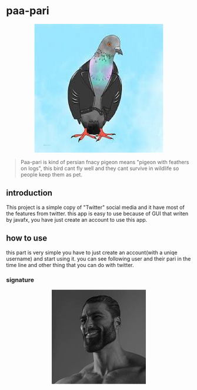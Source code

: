 # paa-pari

<p align="center">
  <img src="https://github.com/sadegh-msm/paa-pari/blob/main/images/paa-pari/punk-pigeon.jpeg"/>
</p>
 
 > Paa-pari is kind of persian fnacy pigeon means "pigeon with feathers on logs", this bird cant fly well and they cant survive in wildlife so people keep them as pet.

## introduction 

This project is a simple copy of "Twitter" social media and it have most of the features from twitter. this app is easy to use because of GUI that writen by javafx, you have just create an account to use this app.

## how to use 

this part is very simple you have to just create an account(with a uniqe username) and start using it. you can see following user and their pari in the time line and other thing that you can do with twitter.

### signature

<p align="center">
  <img src="https://github.com/sadegh-msm/paa-pari/blob/main/images/signature/CHAD.jpg"/>
</p>
